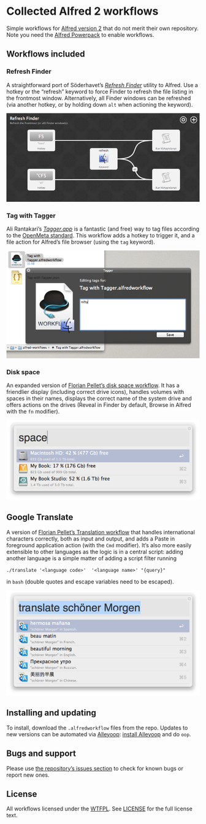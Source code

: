 # Collected Alfred 2 workflows

Simple workflows for [Alfred version 2][alfred] that do not merit their own repository. Note you need the [Alfred Powerpack][alfred-powerpack] to enable workflows.

## Workflows included

### Refresh Finder

A straightforward port of Söderhavet’s [*Refresh Finder*][refresh-finder] utility to Alfred. Use a hotkey or the “refresh” keyword to force Finder to refresh the file listing in the frontmost window. Alternatively, all Finder windows can be refreshed (via another hotkey, or by holding down `alt` when actioning the keyword).

![Refresh Finder workflow overview](docs/refresh-finder-workflow.png)

### Tag with Tagger

Ali Rantakari’s [*Tagger.app*][tagger] is a fantastic (and free) way to tag files according to the [OpenMeta standard][openmeta]. This workflow adds a hotkey to trigger it, and a file action for Alfred’s file browser (using the `tag` keyword).

![Tag with Tagger screenshot of tag window](docs/tag-with-tagger-window.png)

### Disk space

An expanded version of [Florian Pellet’s disk space workflow](http://www.alfredforum.com/topic/678-check-available-disk-space/?hl=%2Bdisk+%2Bspace ). It has a friendlier display (including correct drive icons), handles volumes with spaces in their names, displays the correct name of the system drive and offers actions on the drives (Reveal in Finder by default, Browse in Alfred with the `fn` modifier).

![Disk space screenshot of feedback display](docs/disk-space-feedback.png)

## Google Translate

A version of [Florian Pellet’s Translation workflow](http://www.alfredforum.com/topic/120-google-translate-workflow/ ) that handles international characters correctly, both as input and output, and adds a Paste in foreground application action (with the `Cmd` modifier). It’s also more easily extensible to other languages as the logic is in a central script: adding another language is a simple matter of adding a script filter running

    ./translate '<language code>'  '<language name>' "{query}" 

in `bash` (double quotes and escape variables need to be escaped).

![Google translate screenshot of feedback display](docs/google-translate-feedback.png)

## Installing and updating

To install, download the `.alfredworkflow` files from the repo. Updates to new versions can be automated via [Alleyoop][alleyoop]: [install Alleyoop][alleyoop-download] and do `oop`.

## Bugs and support

Please use [the repository’s issues section][issues] to check for known bugs or report new ones.

## License

All workflows licensed under the [WTFPL][wtfpl]. See [LICENSE](./LICENSE) for the full license text.

[alfred]: http://www.alfredapp.com
[alfred-powerpack]: http://www.alfredapp.com/powerpack/
[alleyoop]: http://alfred.daniel.sh
[alleyoop-download]:http://alfred.daniel.sh/Workflows/Alleyoop.alfredworkflow
[issues]: ../../issues
[openmeta]: http://code.google.com/p/openmeta/
[refresh-finder]: http://soderhavet.com/refresh/refresh-finder/
[tagger]: http://hasseg.org/tagger/
[wtfpl]: http://www.wtfpl.net/

